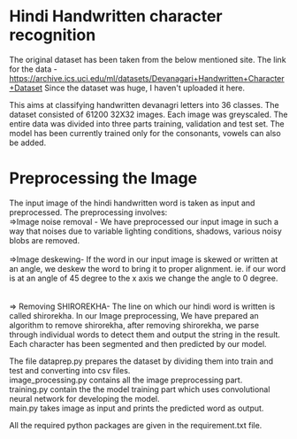 # Hindi Handwritten character recognition

The original dataset has been taken from the below mentioned site.
The link for the data - https://archive.ics.uci.edu/ml/datasets/Devanagari+Handwritten+Character+Dataset
Since the dataset was huge, I haven't uploaded it here.

This aims at classifying handwritten devanagri letters into 36 classes.
The dataset consisted of 61200 32X32 images. Each image was greyscaled. The entire data was divided into three parts training, validation and test set.
The model has been currently trained only for the consonants, vowels can also be added.

# Preprocessing the Image

The input image of the hindi handwritten word is taken as input and preprocessed.
The preprocessing involves:<br>
 =>Image noise removal - We have preprocessed our input image in such a way that noises due to variable lighting conditions, shadows, various noisy blobs are removed.
 <br>
 <br>
 =>Image deskewing- If the word in our input image is skewed or written at an angle, we deskew the word to bring it to proper alignment. ie. if our word is at an angle of 45 degree to the x axis we change the angle to 0 degree.<br>
 <br>
 <br>
 => Removing SHIROREKHA- The line on which our hindi word is written is called shirorekha. In our Image preprocessing, We have prepared an algorithm to remove shirorekha, after removing shirorekha, we parse through individual words to detect them and output the string in the result.<br>
Each character has been segmented and then predicted by our model.<br>

The file dataprep.py prepares the dataset by dividing them into train and test and converting into csv files.<br>
image_processing.py contains all the image preprocessing part.<br>
training.py contain the the model training part which uses convolutional neural network for developing the model.<br>
main.py takes image as input and prints the predicted word as output.<br>

All the required python packages are given in the requirement.txt file.
